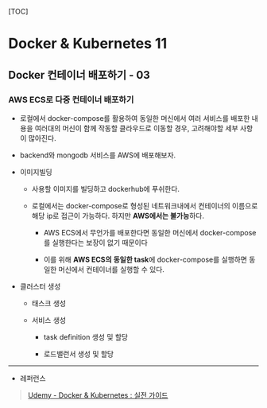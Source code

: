 [TOC]

# Docker & Kubernetes 11

## Docker 컨테이너 배포하기 - 03

### AWS ECS로 다중 컨테이너 배포하기

- 로컬에서 docker-compose를 활용하여 동일한 머신에서 여러 서비스를 배포한 내용을 여러대의 머신이 함께 작동할 클라우드로 이동할 경우, 고려해야할 세부 사항이 많아진다.

- backend와 mongodb 서비스를 AWS에 배포해보자.



- 이미지빌딩
  
  - 사용할 이미지를 빌딩하고 dockerhub에 푸쉬한다.
  
  - 로컬에서는 docker-compose로 형성된 네트워크내에서 컨테이너의 이름으로 해당 ip로 접근이 가능하다. 하지만 **AWS에서는 불가능**하다.
    
    - AWS ECS에서 무언가를 배포한다면 동일한 머신에서 docker-compose를 실행한다는 보장이 없기 때문이다
    
    - 이를 위해 **AWS ECS의 동일한 task**에 docker-compose를 실행하면 동일한 머신에서 컨테이너를 실행할 수 있다.

- 클러스터 생성
  
  - 태스크 생성
  
  - 서비스 생성
    
    - task definition 생성 및 할당
    
    - 로드밸런서 생성 및 할당

---

- 레퍼런스

> [Udemy - Docker & Kubernetes : 실전 가이드](https://www.udemy.com/course/docker-kubernetes-2022/)
